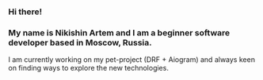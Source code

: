 ### Hi there!
### My name is Nikishin Artem and I am a beginner software developer based in Moscow, Russia.
I am currently working on my pet-project (DRF + Aiogram) and always keen on finding ways to explore the new technologies.

<!--
**artni96/artni96** is a ✨ _special_ ✨ repository because its `README.md` (this file) appears on your GitHub profile.

Here are some ideas to get you started:

- 🔭 I’m currently working on ...
- 🌱 I’m currently learning ...
- 👯 I’m looking to collaborate on ...
- 🤔 I’m looking for help with ...
- 💬 Ask me about ...
- 📫 How to reach me: ...
- 😄 Pronouns: ...
- ⚡ Fun fact: ...
-->

